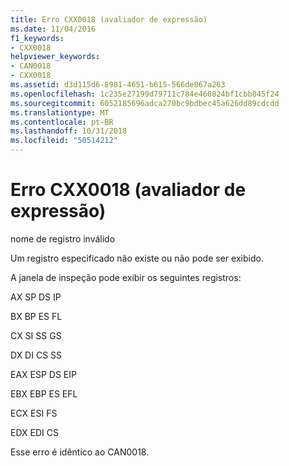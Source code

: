 ```yaml
---
title: Erro CXX0018 (avaliador de expressão)
ms.date: 11/04/2016
f1_keywords:
- CXX0018
helpviewer_keywords:
- CAN0018
- CXX0018
ms.assetid: d3d115d6-8981-4651-b615-566de867a263
ms.openlocfilehash: 1c235e27199d79711c784e460824bf1cbb845f24
ms.sourcegitcommit: 6052185696adca270bc9bdbec45a626dd89cdcdd
ms.translationtype: MT
ms.contentlocale: pt-BR
ms.lasthandoff: 10/31/2018
ms.locfileid: "50514212"
---
```

# <a name="expression-evaluator-error-cxx0018"></a>Erro CXX0018 (avaliador de expressão)

nome de registro inválido

Um registro especificado não existe ou não pode ser exibido.

A janela de inspeção pode exibir os seguintes registros:

AX SP DS IP

BX BP ES FL

CX SI SS GS

DX DI CS SS

EAX ESP DS EIP

EBX EBP ES EFL

ECX ESI FS

EDX EDI CS

Esse erro é idêntico ao CAN0018.